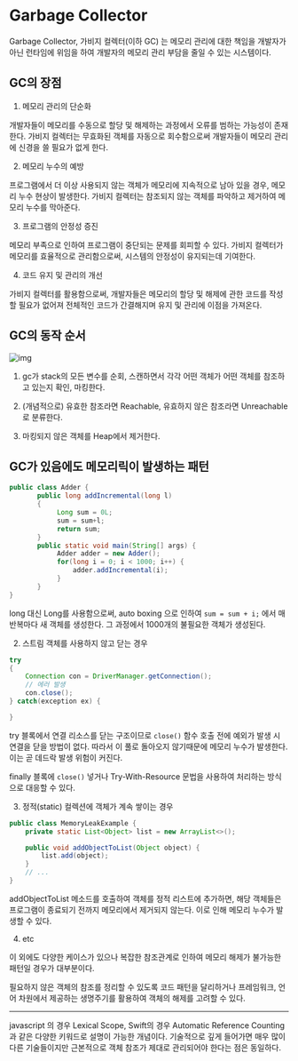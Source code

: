 # Garbage Collector

Garbage Collector, 가비지 컬렉터(이하 GC) 는 메모리 관리에 대한 책임을 개발자가 아닌 런타임에 위임을 하여 개발자의 메모리 관리 부담을 줄일 수 있는 시스템이다.

## GC의 장점
1. 메모리 관리의 단순화

개발자들이 메모리를 수동으로 할당 및 해제하는 과정에서 오류를 범하는 가능성이 존재한다. 가비지 컬렉터는 무효화된 객체를 자동으로 회수함으로써 개발자들이 메모리 관리에 신경을 쓸 필요가 없게 한다.

2. 메모리 누수의 예방

프로그램에서 더 이상 사용되지 않는 객체가 메모리에 지속적으로 남아 있을 경우, 메모리 누수 현상이 발생한다. 가비지 컬렉터는 참조되지 않는 객체를 파악하고 제거하여 메모리 누수를 막아준다.

3. 프로그램의 안정성 증진

메모리 부족으로 인하여 프로그램이 중단되는 문제를 회피할 수 있다. 가비지 컬렉터가 메모리를 효율적으로 관리함으로써, 시스템의 안정성이 유지되는데 기여한다.

4. 코드 유지 및 관리의 개선

가비지 컬렉터를 활용함으로써, 개발자들은 메모리의 할당 및 해제에 관한 코드를 작성할 필요가 없어져 전체적인 코드가 간결해지며 유지 및 관리에 이점을 가져온다.

## GC의 동작 순서
![img](https://github.com/vernonKwon/big-b-vernon_middle_assignment2/assets/29453831/6f8e4804-aa78-46e3-b755-0d22911cd5ed)

1. gc가 stack의 모든 변수를 순회, 스캔하면서 각각 어떤 객체가 어떤 객체를 참조하고 있는지 확인, 마킹한다.

2. (개념적으로) 유효한 참조라면 Reachable, 유효하지 않은 참조라면 Unreachable로 분류한다.

3. 마킹되지 않은 객체를 Heap에서 제거한다.

## GC가 있음에도 메모리릭이 발생하는 패턴

``` java 
public class Adder {
       public long addIncremental(long l)
       {
            Long sum = 0L;
            sum = sum+l;
            return sum;
       }
       public static void main(String[] args) {
            Adder adder = new Adder();
            for(long i = 0; i < 1000; i++) {
                adder.addIncremental(i);
            }
       }
}
```

long 대신 Long를 사용함으로써, auto boxing 으로 인하여 ```sum = sum + i;``` 에서 매 반복마다 새 객체를 생성한다. 그 과정에서 1000개의 불필요한 객체가 생성된다.

2. 스트림 객체를 사용하지 않고 닫는 경우
``` java
try
{
    Connection con = DriverManager.getConnection();
    // 에러 발생
    con.close();
} catch(exception ex) {

}
```

try 블록에서 연결 리소스를 닫는 구조이므로 ```close()``` 함수 호출 전에 예외가 발생 시 연결을 닫을 방법이 없다. 따라서 이 풀로 돌아오지 않기때문에 메모리 누수가 발생한다. 이는 곧 데드락 발생 위험이 커진다.

finally 블록에 ```close()``` 넣거나 Try-With-Resource 문법을 사용하여 처리하는 방식으로 대응할 수 있다.

3. 정적(static) 컬렉션에 객체가 계속 쌓이는 경우
```java
public class MemoryLeakExample {
    private static List<Object> list = new ArrayList<>();

    public void addObjectToList(Object object) {
        list.add(object);
    }
    // ...
}
```
addObjectToList 메소드를 호출하여 객체를 정적 리스트에 추가하면, 해당 객체들은 프로그램이 종료되기 전까지 메모리에서 제거되지 않는다. 이로 인해 메모리 누수가 발생할 수 있다.

4. etc

이 외에도 다양한 케이스가 있으나 복잡한 참조관계로 인하여 메모리 해제가 불가능한 패턴일 경우가 대부분이다.

필요하지 않은 객체의 참조를 정리할 수 있도록 코드 패턴을 달리하거나 프레임워크, 언어 차원에서 제공하는 생명주기를 활용하여 객체의 해제를 고려할 수 있다.


***
javascript 의 경우 Lexical Scope, Swift의 경우 Automatic Reference Counting 과 같은 다양한 키워드로 설명이 가능한 개념이다. 기술적으로 깊게 들어가면 매우 많이 다른 기술들이지만 근본적으로 객체 참조가 제대로 관리되어야 한다는 점은 동일하다.
